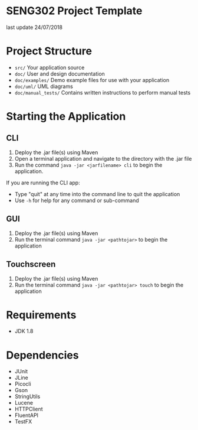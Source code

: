 # SENG302 Project Template
last update 24/07/2018

# Project Structure
 - `src/` Your application source
 - `doc/` User and design documentation
 - `doc/examples/` Demo example files for use with your application
 - `doc/uml/` UML diagrams
 - `doc/manual_tests/` Contains written instructions to perform manual tests
 
# Starting the Application
 
## CLI
 1. Deploy the .jar file(s) using Maven
 2. Open a terminal application and navigate to the directory with the .jar file
 3. Run the command `java -jar <jarfilename> cli` to begin the application.
 
 If you are running the CLI app:
 * Type "quit" at any time into the command line to quit the application
 * Use `-h` for help for any command or sub-command

 
## GUI
 1. Deploy the .jar file(s) using Maven
 2. Run the terminal command `java -jar <pathtojar>` to begin the application
 
## Touchscreen
 1. Deploy the .jar file(s) using Maven
 2. Run the terminal command `java -jar <pathtojar> touch` to begin the application
 
# Requirements
* JDK 1.8
 
# Dependencies
 
 * JUnit
 * JLine
 * Picocli
 * Gson
 * StringUtils
 * Lucene
 * HTTPClient
 * FluentAPI
 * TestFX
 